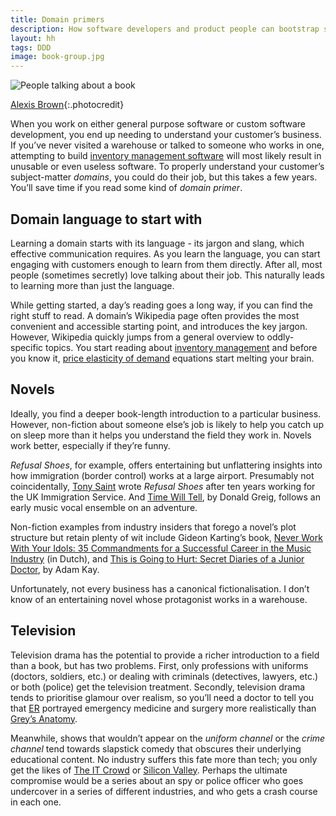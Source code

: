 ```yaml
---
title: Domain primers
description: How software developers and product people can bootstrap subject-matter knowledge
layout: hh
tags: DDD
image: book-group.jpg
---
```


![People talking about a book](book-group.jpg)

[Alexis Brown](https://unsplash.com/photos/omeaHbEFlN4){:.photocredit}

When you work on either general purpose software or custom software development, you end up needing to understand your customer’s business.
If you’ve never visited a warehouse or talked to someone who works in one, attempting to build 
[inventory management software](https://en.wikipedia.org/wiki/Inventory_management_software)
will most likely result in unusable or even useless software.
To properly understand your customer’s subject-matter _domains_, you could do their job,
but this takes a few years.
You’ll save time if you read some kind of _domain primer_.

## Domain language to start with

Learning a domain starts with its language - its jargon and slang, which effective communication requires.
As you learn the language, you can start engaging with customers enough to learn from them directly.
After all, most people (sometimes secretly) love talking about their job.
This naturally leads to learning more than just the language.

While getting started, a day’s reading goes a long way, if you can find the right stuff to read.
A domain’s Wikipedia page often provides the most convenient and accessible starting point, and introduces the key jargon.
However, Wikipedia quickly jumps from a general overview to oddly-specific topics.
You start reading about [inventory management](https://en.wikipedia.org/wiki/Field_inventory_management)
and before you know it, [price elasticity of demand](https://en.wikipedia.org/wiki/Price_elasticity_of_demand)
equations start melting your brain.

## Novels

Ideally, you find a deeper book-length introduction to a particular business.
However, non-fiction about someone else’s job is likely to help you catch up on sleep more than it helps you understand the field they work in.
Novels work better, especially if they’re funny.

_Refusal Shoes_, for example, offers entertaining but unflattering insights into how immigration (border control) works at a large airport.
Presumably not coincidentally, [Tony Saint](https://en.wikipedia.org/wiki/Tony_Saint)
wrote _Refusal Shoes_ after ten years working for the UK Immigration Service.
And [Time Will Tell](https://www.amazon.co.uk/Time-Will-Tell-Donald-Greig/dp/0857283448), 
by Donald Greig, follows an early music vocal ensemble on an adventure.


Non-fiction examples from industry insiders that forego a novel’s plot structure but retain plenty of wit include Gideon Karting’s book,
[Never Work With Your Idols: 35 Commandments for a Successful Career in the Music Industry](https://gideonkarting.nl/werk-nooit-met-je-idolen/) (in Dutch), and 
[This is Going to Hurt: Secret Diaries of a Junior Doctor](https://en.wikipedia.org/wiki/This_Is_Going_to_Hurt),
by Adam Kay.

Unfortunately, not every business has a canonical fictionalisation.
I don’t know of an entertaining novel whose protagonist works in a warehouse.

## Television

Television drama has the potential to provide a richer introduction to a field than a book, but has two problems.
First, only professions with uniforms (doctors, soldiers, etc.) or dealing with criminals (detectives, lawyers, etc.) or both (police) get the television treatment.
Secondly, television drama tends to prioritise glamour over realism, so you’ll need a doctor to tell you that 
[ER](https://en.wikipedia.org/wiki/ER_(TV_series)) portrayed emergency medicine and surgery more realistically than 
[Grey’s Anatomy](https://en.wikipedia.org/wiki/Grey%27s_Anatomy).

Meanwhile, shows that wouldn’t appear on the _uniform channel_ or the _crime channel_ tend towards slapstick comedy that obscures their underlying educational content.
No industry suffers this fate more than tech; you only get the likes of
[The IT Crowd](https://en.wikipedia.org/wiki/The_IT_Crowd) or 
[Silicon Valley](https://en.wikipedia.org/wiki/Silicon_Valley_(TV_series)).
Perhaps the ultimate compromise would be a series about an spy or police officer who goes undercover in a series of different industries, and who gets a crash course in each one.
